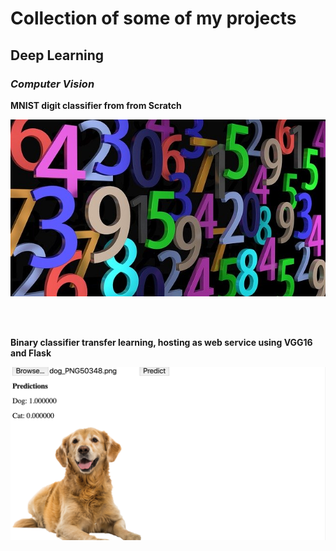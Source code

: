 # Collection of some of my projects

## Deep Learning

### *Computer Vision*

**MNIST digit classifier from from Scratch**

[1]:/resources/img/pay-2662758_640.jpg
[![MNSIT][1]](https://github.com/vipulrai91/tensorflow-projects/blob/master/mnist_tf_scratch.py)

<br>
<br>

**Binary classifier transfer learning, hosting as web service using VGG16 and Flask**

[![Binary Classifier](https://github.com/vipulrai91/web-classifier-cats-dogs/blob/master/dog.png "")](https://github.com/vipulrai91/web-classifier-cats-dogs)
